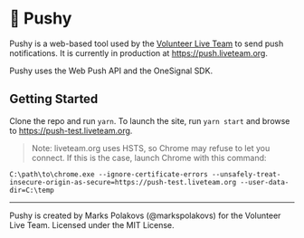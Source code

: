 # 🔔 Pushy

Pushy is a web-based tool used by the [Volunteer Live Team](https://liveteam.org) to send push notifications. It is currently in production at https://push.liveteam.org.

Pushy uses the Web Push API and the OneSignal SDK.

## Getting Started

Clone the repo and run `yarn`. To launch the site, run `yarn start` and browse to https://push-test.liveteam.org.

> Note: liveteam.org uses HSTS, so Chrome may refuse to let you connect. If this is the case, launch Chrome with this command:

`C:\path\to\chrome.exe --ignore-certificate-errors --unsafely-treat-insecure-origin-as-secure=https://push-test.liveteam.org --user-data-dir=C:\temp`

---
Pushy is created by Marks Polakovs (@markspolakovs) for the Volunteer Live Team. Licensed under the MIT License.